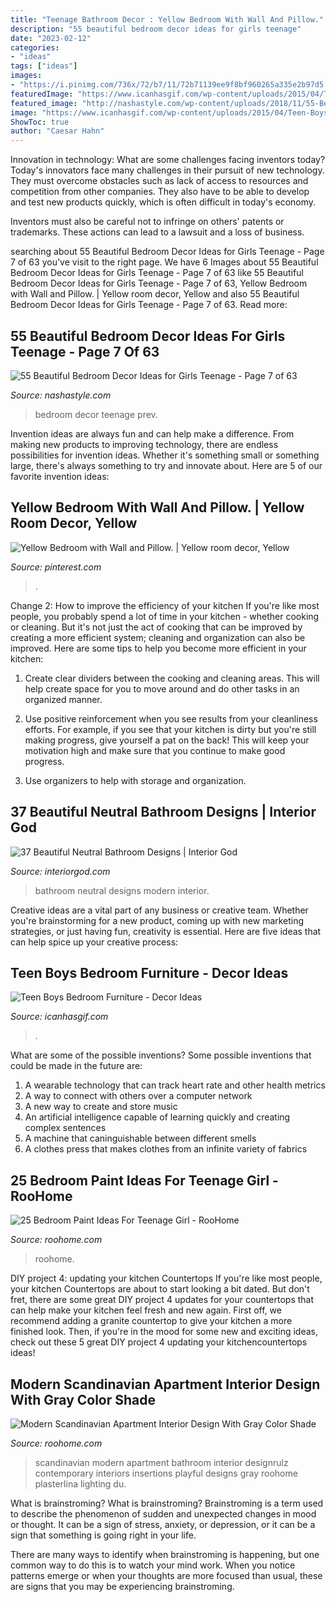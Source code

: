 ```yaml
---
title: "Teenage Bathroom Decor : Yellow Bedroom With Wall And Pillow."
description: "55 beautiful bedroom decor ideas for girls teenage"
date: "2023-02-12"
categories:
- "ideas"
tags: ["ideas"]
images:
- "https://i.pinimg.com/736x/72/b7/11/72b71139ee9f8bf960265a335e2b97d5.jpg"
featuredImage: "https://www.icanhasgif.com/wp-content/uploads/2015/04/Teen-Boys-Bedroom-Furniture.jpg"
featured_image: "http://nashastyle.com/wp-content/uploads/2018/11/55-Beautiful-Bedroom-Decor-Ideas-for-Girls-Teenage-7.jpg"
image: "https://www.icanhasgif.com/wp-content/uploads/2015/04/Teen-Boys-Bedroom-Furniture.jpg"
ShowToc: true
author: "Caesar Hahn"
---
```



Innovation in technology: What are some challenges facing inventors today?
Today's innovators face many challenges in their pursuit of new technology. They must overcome obstacles such as lack of access to resources and competition from other companies. They also have to be able to develop and test new products quickly, which is often difficult in today's economy.

Inventors must also be careful not to infringe on others' patents or trademarks. These actions can lead to a lawsuit and a loss of business.

	

		
searching about 55 Beautiful Bedroom Decor Ideas for Girls Teenage - Page 7 of 63 you've visit to the right page. We have 6 Images about 55 Beautiful Bedroom Decor Ideas for Girls Teenage - Page 7 of 63 like 55 Beautiful Bedroom Decor Ideas for Girls Teenage - Page 7 of 63, Yellow Bedroom with Wall and Pillow. | Yellow room decor, Yellow and also 55 Beautiful Bedroom Decor Ideas for Girls Teenage - Page 7 of 63. Read more:
		
    
## 55 Beautiful Bedroom Decor Ideas For Girls Teenage - Page 7 Of 63

<img loading=lazy src="http://nashastyle.com/wp-content/uploads/2018/11/55-Beautiful-Bedroom-Decor-Ideas-for-Girls-Teenage-7.jpg" onerror="this.onerror=null;this.src='https://tse4.mm.bing.net/th?id=OIP.dedFZoEFUNxOTP2ldMLSgwHaJa&amp;pid=15.1';" alt="55 Beautiful Bedroom Decor Ideas for Girls Teenage - Page 7 of 63">

_Source: nashastyle.com_

>bedroom decor teenage prev. 

	

Invention ideas are always fun and can help make a difference. From making new products to improving technology, there are endless possibilities for invention ideas. Whether it's something small or something large, there's always something to try and innovate about. Here are 5 of our favorite invention ideas:

    
## Yellow Bedroom With Wall And Pillow. | Yellow Room Decor, Yellow

<img loading=lazy src="https://i.pinimg.com/736x/72/b7/11/72b71139ee9f8bf960265a335e2b97d5.jpg" onerror="this.onerror=null;this.src='https://tse2.mm.bing.net/th?id=OIP.J3RxF5BLaQIIZzplCLo6TQHaLH&amp;pid=15.1';" alt="Yellow Bedroom with Wall and Pillow. | Yellow room decor, Yellow">

_Source: pinterest.com_

>. 

	

Change 2: How to improve the efficiency of your kitchen
If you're like most people, you probably spend a lot of time in your kitchen - whether cooking or cleaning. But it's not just the act of cooking that can be improved by creating a more efficient system; cleaning and organization can also be improved. Here are some tips to help you become more efficient in your kitchen:
1. Create clear dividers between the cooking and cleaning areas. This will help create space for you to move around and do other tasks in an organized manner.

2. Use positive reinforcement when you see results from your cleanliness efforts. For example, if you see that your kitchen is dirty but you're still making progress, give yourself a pat on the back! This will keep your motivation high and make sure that you continue to make good progress.

3. Use organizers to help with storage and organization.

    
## 37 Beautiful Neutral Bathroom Designs | Interior God

<img loading=lazy src="http://interiorgod.com/wp-content/uploads/2016/05/Modern-Neutral-bathroom-from-Better-Homes.jpg" onerror="this.onerror=null;this.src='https://tse1.mm.bing.net/th?id=OIP.mrQ5p9KRGUDZobZ55LTFKwHaIu&amp;pid=15.1';" alt="37 Beautiful Neutral Bathroom Designs | Interior God">

_Source: interiorgod.com_

>bathroom neutral designs modern interior. 

	

Creative ideas are a vital part of any business or creative team. Whether you're brainstorming for a new product, coming up with new marketing strategies, or just having fun, creativity is essential. Here are five ideas that can help spice up your creative process:

    
## Teen Boys Bedroom Furniture - Decor Ideas

<img loading=lazy src="https://www.icanhasgif.com/wp-content/uploads/2015/04/Teen-Boys-Bedroom-Furniture.jpg" onerror="this.onerror=null;this.src='https://tse1.mm.bing.net/th?id=OIP.iohz2f1pJy_fs32pHOYf-wHaHa&amp;pid=15.1';" alt="Teen Boys Bedroom Furniture - Decor Ideas">

_Source: icanhasgif.com_

>. 

	

What are some of the possible inventions?
Some possible inventions that could be made in the future are: 
1. A wearable technology that can track heart rate and other health metrics 
2. A way to connect with others over a computer network 
3. A new way to create and store music 
4. An artificial intelligence capable of learning quickly and creating complex sentences 
5. A machine that caninguishable between different smells 
6. A clothes press that makes clothes from an infinite variety of fabrics 

    
## 25 Bedroom Paint Ideas For Teenage Girl - RooHome

<img loading=lazy src="https://roohome.com/wp-content/uploads/2016/04/fairy-themed-kids-room-wall.jpg" onerror="this.onerror=null;this.src='https://tse1.mm.bing.net/th?id=OIP.p0GHxYlQI_ijgWAEUD9iHAHaE8&amp;pid=15.1';" alt="25 Bedroom Paint Ideas For Teenage Girl - RooHome">

_Source: roohome.com_

>roohome. 

	

DIY project 4: updating your kitchen Countertops
If you're like most people, your kitchen Countertops are about to start looking a bit dated. But don't fret, there are some great DIY project 4 updates for your countertops that can help make your kitchen feel fresh and new again. First off, we recommend adding a granite countertop to give your kitchen a more finished look. Then, if you're in the mood for some new and exciting ideas, check out these 5 great DIY project 4 updating your kitchencountertops ideas!

    
## Modern Scandinavian Apartment Interior Design With Gray Color Shade

<img loading=lazy src="http://roohome.com/wp-content/uploads/2016/08/PLASTERLINA13.jpg" onerror="this.onerror=null;this.src='https://tse2.mm.bing.net/th?id=OIP.XxuRlqPMXkJ_9foOmT7b7gHaHa&amp;pid=15.1';" alt="Modern Scandinavian Apartment Interior Design With Gray Color Shade">

_Source: roohome.com_

>scandinavian modern apartment bathroom interior designrulz contemporary interiors insertions playful designs gray roohome plasterlina lighting du. 

	

What is brainstroming?
What is brainstroming?
 Brainstroming is a term used to describe the phenomenon of sudden and unexpected changes in mood or thought. It can be a sign of stress, anxiety, or depression, or it can be a sign that something is going right in your life.

There are many ways to identify when brainstroming is happening, but one common way to do this is to watch your mind work. When you notice patterns emerge or when your thoughts are more focused than usual, these are signs that you may be experiencing brainstroming.

